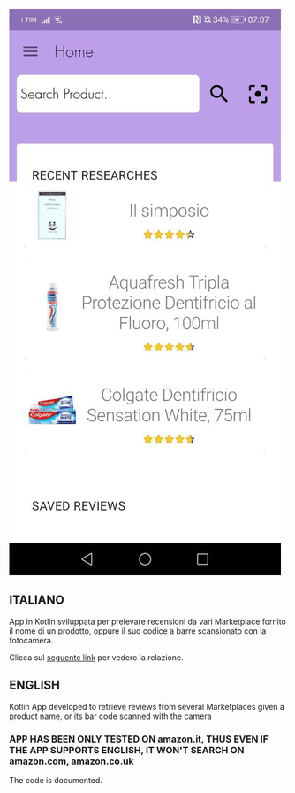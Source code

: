 

![](https://github.com/andreamaranesi/review_kotlin_app/blob/master/preview.jpeg?raw=true)



## ITALIANO



App in Kotlin sviluppata per prelevare recensioni da vari Marketplace fornito il nome di un prodotto, oppure il suo codice a barre scansionato con la fotocamera.



Clicca sul <a href="https://github.com/andreamaranesi/review_kotlin_app/blob/master/relazione.pdf">seguente link</a> per vedere la relazione.





## ENGLISH



Kotlin App developed to retrieve reviews from several Marketplaces given a product name, or its bar code scanned with the camera



### APP HAS BEEN ONLY TESTED ON amazon.it, THUS EVEN IF THE APP SUPPORTS ENGLISH, IT WON'T SEARCH ON amazon.com, amazon.co.uk 



The code is documented.